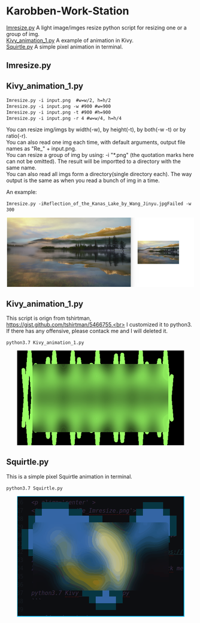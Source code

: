 # Karobben-Work-Station

<a href="#Imresize">Imresize.py</a> A light image/imges resize python script for resizing one or a group of img.<br>
<a href="#Kivy">Kivy_animation_1.py</a> A example of animation in Kivy.<br>
<a href="#Squirtle">Squirtle.py</a> A simple pixel animation in terminal.<br>


## <div id="Imresize">Imresize.py</div>
## <div id="Kivy">Kivy_animation_1.py</div>

```
Imresize.py -i input.png  #w=w/2, h=h/2
Imresize.py -i input.png -w #900 #w=900
Imresize.py -i input.png -t #900 #h=900
Imresize.py -i input.png -r 4 #w=w/4, h=h/4
```
You can resize img/imgs by width(-w), by height(-t), by both(-w -t) or by ratio(-r).<br>
You can also read one img each time, with default arguments, output file names as "Re_" + input.png.<br>
You can resize a group of img by using: -i "*.png" (the quotation marks here can not be omitted). The result will be importted to a directory with the same name.<br>
You can also read all imgs form a directory(single directory each). The way output is the same as when you read a bunch of img in a time.

An example:<br>
```
Imresize.py -iReflection_of_the_Kanas_Lake_by_Wang_Jinyu.jpgFailed -w 300
```

<p align='center' >
<img src='img/Re_Imresize.png'>
</p>

## <div id="Kivy">Kivy_animation_1.py</div>

This script is orign from tshirtman, https://gist.github.com/tshirtman/5466755.<br>
I customized it to python3.<br>
If there has any offensive, please contack me and I will deleted it.

```
python3.7 Kivy_animation_1.py
```

<p align='center' >
<img src='img/Kivy_anim.gif'>
</p>

## <div id="Squirtle">Squirtle.py</div>

This is a simple pixel Squirtle animation in terminal.

```
python3.7 Squirtle.py
```
<p align='center' >
<img src='img/Squirtle.gif'>
</p>
